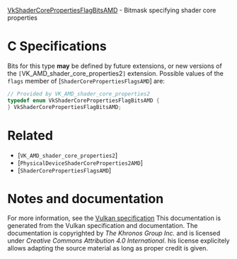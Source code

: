 [VkShaderCorePropertiesFlagBitsAMD](https://www.khronos.org/registry/vulkan/specs/1.3-extensions/man/html/VkShaderCorePropertiesFlagBitsAMD.html) - Bitmask specifying shader core properties

# C Specifications
Bits for this type  **may**  be defined by future extensions, or new versions of
the `[`VK_AMD_shader_core_properties2`]` extension.
Possible values of the `flags` member of
[`ShaderCorePropertiesFlagsAMD`] are:
```c
// Provided by VK_AMD_shader_core_properties2
typedef enum VkShaderCorePropertiesFlagBitsAMD {
} VkShaderCorePropertiesFlagBitsAMD;
```

# Related
- [`VK_AMD_shader_core_properties2`]
- [`PhysicalDeviceShaderCoreProperties2AMD`]
- [`ShaderCorePropertiesFlagsAMD`]

# Notes and documentation
For more information, see the [Vulkan specification](https://www.khronos.org/registry/vulkan/specs/1.3-extensions/html/vkspec.html)
This documentation is generated from the Vulkan specification and documentation.
The documentation is copyrighted by *The Khronos Group Inc.* and is licensed under *Creative Commons Attribution 4.0 International*.
his license explicitely allows adapting the source material as long as proper credit is given.
        